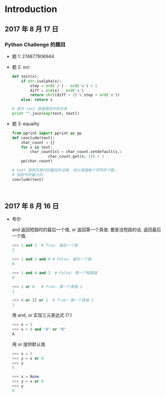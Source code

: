 # Introduction

## 2017 年 8 月 17 日

### Python Challenge 的题目

+   题 1: 274877906944

+   题 2: ocr

    ```python
    def test(x):
        if str.isalpha(x):
            step = ord('z') - ord('a') + 1
            diff = ord(x) - ord('a')
            return chr((diff + 2) % step + ord('a'))
        else: return x

    # 其中 text 就是题目中的文本
    print "".join(map(test, text))
    ```

+   题 3: equality

    ```python
    from pprint import pprint as pp
    def conclude(text):
        char_count = {}
        for x in text:
            char_count[x] = char_count.setdefault(x,\
                    char_count.get(x, 1)) + 1
        pp(char_count)

    # text 是网页源代码最后的注释, 统计里面每个字符的个数, 
    # 找到字符最少的.
    conclude(text)
    ```

    ​

## 2017 年 8 月 16 日

+   布尔

    and 返回短路时的最后一个值, or 返回第一个真值. 要是没短路的话, 返回最后一个值.

    ```python
    >>> 1 and 2  # True: 最后一个值
    2

    >>> 1 and 2 and 0 # False: 最后一个值
    0

    >>> 1 and 0 and 2  # False: 第一个短路值
    0

    >>> 1 or 0   # True: 第一个真值 1
    1

    >>> 0 or [] or 1  # True: 第一个真值 1
    1
    ```

    用 and, or 实现三元表达式 (?:)

    ```python
    >>> x = 5
    >>> x > 0 and "A" or "B"
    A
    ```

    用 or 提供默认值

    ```python
    >>> x = 5
    >>> y = x or 0
    >>> y
    5

    >>> x = None
    >>> y = x or 0
    >>> y
    0
    ```

    ​